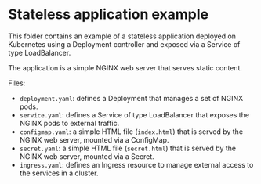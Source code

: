 # Stateless application example

This folder contains an example of a stateless application deployed on Kubernetes using a Deployment controller and exposed via a Service of type LoadBalancer.

The application is a simple NGINX web server that serves static content.

Files:

- `deployment.yaml`: defines a Deployment that manages a set of NGINX pods.
- `service.yaml`: defines a Service of type LoadBalancer that exposes the NGINX pods to external traffic.
- `configmap.yaml`: a simple HTML file (`index.html`) that is served by the NGINX web server, mounted via a ConfigMap.
- `secret.yaml`: a simple HTML file (`secret.html`) that is served by the NGINX web server, mounted via a Secret.
- `ingress.yaml`: defines an Ingress resource to manage external access to the services in a cluster.
